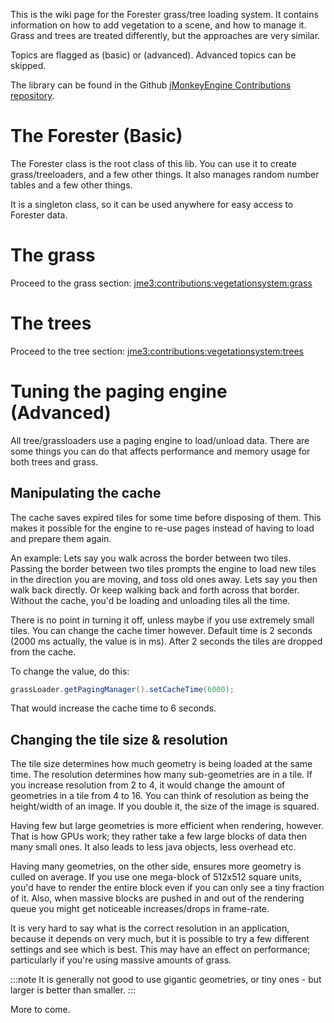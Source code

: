 This is the wiki page for the Forester grass/tree loading system. It
contains information on how to add vegetation to a scene, and how to
manage it. Grass and trees are treated differently, but the approaches
are very similar.

Topics are flagged as (basic) or (advanced). Advanced topics can be
skipped.

The library can be found in the Github [jMonkeyEngine Contributions
repository](https://github.com/jMonkeyEngine-Contributions).

The Forester (Basic)
====================

The Forester class is the root class of this lib. You can use it to
create grass/treeloaders, and a few other things. It also manages random
number tables and a few other things.

It is a singleton class, so it can be used anywhere for easy access to
Forester data.

The grass
=========

Proceed to the grass section:
[jme3:contributions:vegetationsystem:grass](../../jme3/contributions/vegetationsystem/grass)

The trees
=========

Proceed to the tree section:
[jme3:contributions:vegetationsystem:trees](../../jme3/contributions/vegetationsystem/trees)

Tuning the paging engine (Advanced)
===================================

All tree/grassloaders use a paging engine to load/unload data. There are
some things you can do that affects performance and memory usage for
both trees and grass.

Manipulating the cache
----------------------

The cache saves expired tiles for some time before disposing of them.
This makes it possible for the engine to re-use pages instead of having
to load and prepare them again.

An example: Lets say you walk across the border between two tiles.
Passing the border between two tiles prompts the engine to load new
tiles in the direction you are moving, and toss old ones away. Lets say
you then walk back directly. Or keep walking back and forth across that
border. Without the cache, you'd be loading and unloading tiles all the
time.

There is no point in turning it off, unless maybe if you use extremely
small tiles. You can change the cache timer however. Default time is 2
seconds (2000 ms actually, the value is in ms). After 2 seconds the
tiles are dropped from the cache.

To change the value, do this:

```java
grassLoader.getPagingManager().setCacheTime(6000);
```

That would increase the cache time to 6 seconds.

Changing the tile size & resolution
-----------------------------------

The tile size determines how much geometry is being loaded at the same
time. The resolution determines how many sub-geometries are in a tile.
If you increase resolution from 2 to 4, it would change the amount of
geometries in a tile from 4 to 16. You can think of resolution as being
the height/width of an image. If you double it, the size of the image is
squared.

Having few but large geometries is more efficient when rendering,
however. That is how GPUs work; they rather take a few large blocks of
data then many small ones. It also leads to less java objects, less
overhead etc.

Having many geometries, on the other side, ensures more geometry is
culled on average. If you use one mega-block of 512x512 square units,
you'd have to render the entire block even if you can only see a tiny
fraction of it. Also, when massive blocks are pushed in and out of the
rendering queue you might get noticeable increases/drops in frame-rate.

It is very hard to say what is the correct resolution in an application,
because it depends on very much, but it is possible to try a few
different settings and see which is best. This may have an effect on
performance; particularly if you're using massive amounts of grass.

:::note
    It is generally not good to use gigantic geometries, or tiny ones - but larger is better than smaller.
:::

More to come.
